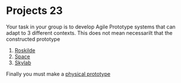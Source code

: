 # Projects 23

Your task in your group is to develop Agile Prototype systems that can adapt to 3 different contexts. This does not mean necessarilt that the constructed prototype

1. [Roskilde]
2. [Space]
4. [Skylab]

Finally you must make a [physical prototype]

[physical prototype]: /Concepts/PhysicalPrototype
[Roskilde]: /Projects/Roskilde
[Space]: /Projects/Space
[Skylab]: /Projects/Skylab
